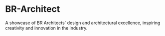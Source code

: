 # BR-Architect
A showcase of BR Architects' design and architectural excellence, inspiring creativity and innovation in the industry.
